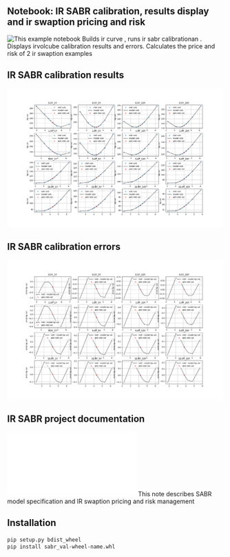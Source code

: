 ## Notebook: IR SABR calibration, results display and ir swaption pricing and risk

![This example notebook](./src/notebooks/ir_sabr_calibration.ipynb)  Builds ir curve , runs ir sabr calibrationan . Displays irvolcube calibration results and errors. Calculates the price and risk of 2 ir swaption examples


## IR SABR calibration results

![IR SABR calibration results](./src/doc/charts/swaptions_calibration_results.png "IR Swaption calibration results")

## IR SABR calibration errors

![IR SABR calibration erros](./src/doc/charts/swaption_calibration_errors_bps.png "IR Swaption calibration errors")

## IR SABR project documentation

![This is IR SABR doc](./src/doc/IR%sabr.pdf) This note describes SABR model specification and IR swaption pricing and risk management


## Installation

``` wheel
pip setup.py bdist_wheel
pip install sabr_val-wheel-name.whl
```
